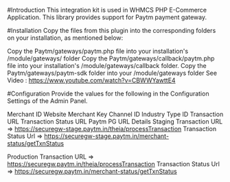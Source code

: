 #Introduction
This integration kit is used in WHMCS PHP E-Commerce Application. This library provides support for Paytm payment gateway.

#Installation
Copy the files from this plugin into the corresponding folders on your installation, as mentioned below:

Copy the Paytm/gateways/paytm.php file into your installation's /module/gateways/ folder
Copy the Paytm/gateways/callback/paytm.php file into your installation's /module/gateways/callback folder.
Copy the Paytm/gateways/paytm-sdk folder into your /module/gateways folder
See Video : https://www.youtube.com/watch?v=CBWWYawttE4

#Configuration
Provide the values for the following in the Configuration Settings of the Admin Panel.

Merchant ID
Website
Merchant Key
Channel ID
Industry Type ID
Transaction URL
Transaction Status URL
Paytm PG URL Details
Staging	
	Transaction URL             => https://securegw-stage.paytm.in/theia/processTransaction
	Transaction Status Url      => https://securegw-stage.paytm.in/merchant-status/getTxnStatus

Production
	Transaction URL             => https://securegw.paytm.in/theia/processTransaction
	Transaction Status Url      => https://securegw.paytm.in/merchant-status/getTxnStatus
